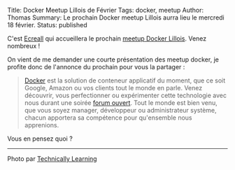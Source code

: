 Title: Docker Meetup Lillois de Février
Tags: docker, meetup
Author: Thomas
Summary: Le prochain Docker meetup Lillois aurra lieu le mercredi 18 février.
Status: published

C'est [Ecreall](http://ecreall.com) qui accueillera le prochain [meetup Docker Lillois](http://www.meetup.com/Docker-Lille/events/220281226/). Venez nombreux !

On vient de me demander une courte présentation des meetup docker, je profite donc de l'annonce du prochain pour vous la partager :

> [Docker](http://docker.com) est la solution de conteneur applicatif du moment, que ce soit Google, Amazon ou vos clients tout le monde en parle. Venez découvrir, vous perfectionner ou expérimenter cette technologie avec nous durant une soirée [forum ouvert](http://fr.wikipedia.org/wiki/M%C3%A9thodologie_Forum_Ouvert). Tout le monde est bien venu, que vous soyez manager, développeur ou administrateur système, chacun apportera sa compétence pour qu'ensemble nous apprenions.

Vous en pensez quoi ? 

---
Photo par [ Technically Learning](https://www.flickr.com/photos/technicallylearning/5851102598/)
